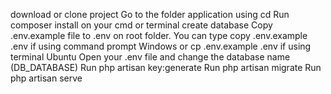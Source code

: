 download or clone project
Go to the folder application using cd
Run composer install on your cmd or terminal
create database
Copy .env.example file to .env on root folder. 
    You can type copy .env.example .env if using command prompt Windows 
     or cp .env.example .env if using terminal Ubuntu
Open your .env file and change the database name (DB_DATABASE)
Run php artisan key:generate
Run php artisan migrate
Run php artisan serve